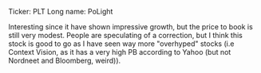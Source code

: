 
Ticker: PLT
Long name: PoLight

Interesting since it have shown impressive growth, but the price to book is still very modest. People are speculating of a correction, but I think this stock is good to go as I have seen way more "overhyped" stocks (i.e Context Vision, as it has a very high PB according to Yahoo (but not Nordneet and Bloomberg, weird)). 